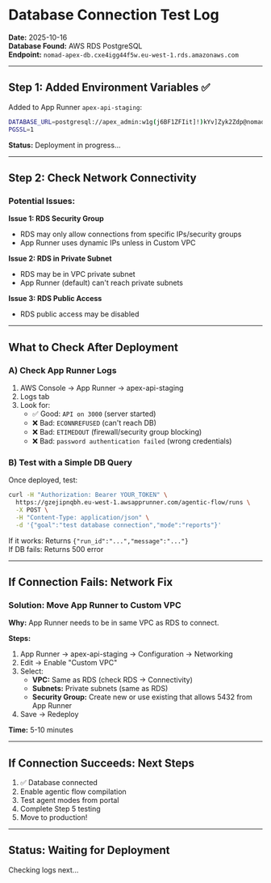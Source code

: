# Database Connection Test Log

**Date:** 2025-10-16  
**Database Found:** AWS RDS PostgreSQL  
**Endpoint:** `nomad-apex-db.cxe4igg44f5w.eu-west-1.rds.amazonaws.com`

---

## Step 1: Added Environment Variables ✅

Added to App Runner `apex-api-staging`:

```bash
DATABASE_URL=postgresql://apex_admin:w1g(j6BF1ZFIit]!)kYv]Zyk2Zdp@nomad-apex-db.cxe4igg44f5w.eu-west-1.rds.amazonaws.com:5432/apex
PGSSL=1
```

**Status:** Deployment in progress...

---

## Step 2: Check Network Connectivity

### Potential Issues:

**Issue 1: RDS Security Group**
- RDS may only allow connections from specific IPs/security groups
- App Runner uses dynamic IPs unless in Custom VPC

**Issue 2: RDS in Private Subnet**
- RDS may be in VPC private subnet
- App Runner (default) can't reach private subnets

**Issue 3: RDS Public Access**
- RDS public access may be disabled

---

## What to Check After Deployment

### A) Check App Runner Logs

1. AWS Console → App Runner → apex-api-staging
2. Logs tab
3. Look for:
   - ✅ Good: `API on 3000` (server started)
   - ❌ Bad: `ECONNREFUSED` (can't reach DB)
   - ❌ Bad: `ETIMEDOUT` (firewall/security group blocking)
   - ❌ Bad: `password authentication failed` (wrong credentials)

### B) Test with a Simple DB Query

Once deployed, test:
```bash
curl -H "Authorization: Bearer YOUR_TOKEN" \
  https://gzejipnqbh.eu-west-1.awsapprunner.com/agentic-flow/runs \
  -X POST \
  -H "Content-Type: application/json" \
  -d '{"goal":"test database connection","mode":"reports"}'
```

If it works: Returns `{"run_id":"...","message":"..."}`  
If DB fails: Returns 500 error

---

## If Connection Fails: Network Fix

### Solution: Move App Runner to Custom VPC

**Why:** App Runner needs to be in same VPC as RDS to connect.

**Steps:**
1. App Runner → apex-api-staging → Configuration → Networking
2. Edit → Enable "Custom VPC"
3. Select:
   - **VPC:** Same as RDS (check RDS → Connectivity)
   - **Subnets:** Private subnets (same as RDS)
   - **Security Group:** Create new or use existing that allows 5432 from App Runner
4. Save → Redeploy

**Time:** 5-10 minutes

---

## If Connection Succeeds: Next Steps

1. ✅ Database connected
2. Enable agentic flow compilation
3. Test agent modes from portal
4. Complete Step 5 testing
5. Move to production!

---

## Status: Waiting for Deployment

Checking logs next...

